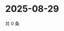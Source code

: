 # 2025-08-29

共 0 条

<!-- BEGIN ZHIHUQUESTIONS -->
<!-- 最后更新时间 Fri Aug 29 2025 17:12:05 GMT+0800 (China Standard Time) -->

<!-- END ZHIHUQUESTIONS -->
